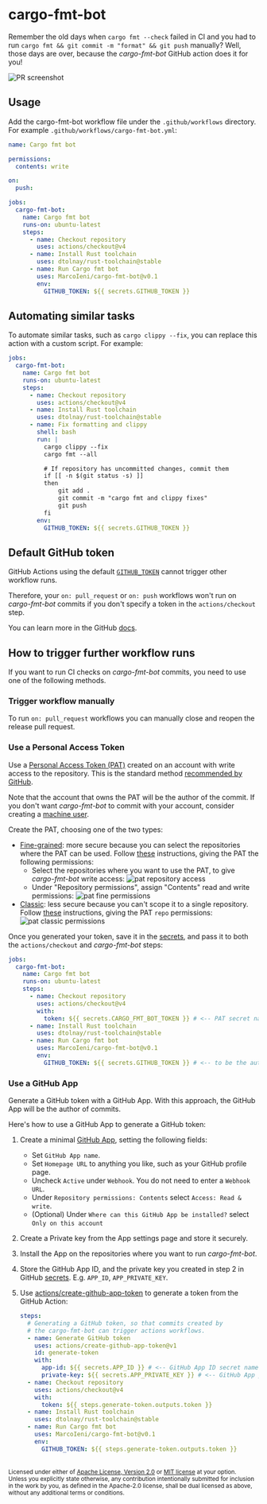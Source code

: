 # cargo-fmt-bot

Remember the old days when `cargo fmt --check` failed in CI and you had to run `cargo fmt && git commit -m "format" && git push` manually?
Well, those days are over, because the *cargo-fmt-bot* GitHub action does it for you!

![PR screenshot](assets/screenshot.png)

## Usage

Add the cargo-fmt-bot workflow file under the `.github/workflows` directory. For example `.github/workflows/cargo-fmt-bot.yml`:

```yaml
name: Cargo fmt bot

permissions:
  contents: write

on:
  push:

jobs:
  cargo-fmt-bot:
    name: Cargo fmt bot
    runs-on: ubuntu-latest
    steps:
      - name: Checkout repository
        uses: actions/checkout@v4
      - name: Install Rust toolchain
        uses: dtolnay/rust-toolchain@stable
      - name: Run Cargo fmt bot
        uses: MarcoIeni/cargo-fmt-bot@v0.1
        env:
          GITHUB_TOKEN: ${{ secrets.GITHUB_TOKEN }}
```

## Automating similar tasks

To automate similar tasks, such as `cargo clippy --fix`, you can replace this
action with a custom script. For example:

```yaml
jobs:
  cargo-fmt-bot:
    name: Cargo fmt bot
    runs-on: ubuntu-latest
    steps:
      - name: Checkout repository
        uses: actions/checkout@v4
      - name: Install Rust toolchain
        uses: dtolnay/rust-toolchain@stable
      - name: Fix formatting and clippy
        shell: bash
        run: |
          cargo clippy --fix
          cargo fmt --all

          # If repository has uncommitted changes, commit them
          if [[ -n $(git status -s) ]]
          then
              git add .
              git commit -m "cargo fmt and clippy fixes"
              git push
          fi
        env:
          GITHUB_TOKEN: ${{ secrets.GITHUB_TOKEN }}
```

## Default GitHub token

GitHub Actions using the default
[`GITHUB_TOKEN`](https://docs.github.com/en/actions/security-guides/automatic-token-authentication)
cannot trigger other workflow runs.

Therefore, your `on: pull_request` or `on: push` workflows won't run on
*cargo-fmt-bot* commits if you don't specify a token in the `actions/checkout` step.

You can learn more in the GitHub
[docs](https://docs.github.com/en/actions/using-workflows/triggering-a-workflow#triggering-a-workflow-from-a-workflow).

## How to trigger further workflow runs

If you want to run CI checks on *cargo-fmt-bot* commits,
you need to use one of the following methods.

### Trigger workflow manually

To run `on: pull_request` workflows you can manually close and reopen the release pull request.

### Use a Personal Access Token

Use a [Personal Access Token (PAT)](https://docs.github.com/en/github/authenticating-to-github/creating-a-personal-access-token)
created on an account with write access to the repository.
This is the standard method
[recommended by GitHub](https://docs.github.com/en/actions/using-workflows/triggering-a-workflow#triggering-a-workflow-from-a-workflow).

Note that the account that owns the PAT will be the author of the commit.
If you don't want *cargo-fmt-bot* to commit with your account,
consider creating a
[machine user](https://docs.github.com/en/get-started/learning-about-github/types-of-github-accounts#personal-accounts).

Create the PAT, choosing one of the two types:

- [Fine-grained](https://docs.github.com/en/authentication/keeping-your-account-and-data-secure/creating-a-personal-access-token#fine-grained-personal-access-tokens):
  more secure because you can select the repositories where the PAT can be used.
  Follow [these](https://docs.github.com/en/authentication/keeping-your-account-and-data-secure/managing-your-personal-access-tokens#creating-a-fine-grained-personal-access-token)
  instructions, giving the PAT the following permissions:
  - Select the repositories where you want to use the PAT, to give *cargo-fmt-bot* write access:
    ![pat repository access](assets/repository-access.png)
  - Under "Repository permissions", assign "Contents" read and write permissions:
    ![pat fine permissions](assets/pat-overview.png)
- [Classic](https://docs.github.com/en/authentication/keeping-your-account-and-data-secure/creating-a-personal-access-token#personal-access-tokens-classic):
  less secure because you can't scope it to a single repository.
  Follow [these](https://docs.github.com/en/authentication/keeping-your-account-and-data-secure/managing-your-personal-access-tokens#creating-a-personal-access-token-classic)
  instructions, giving the PAT `repo` permissions:
  ![pat classic permissions](assets/pat-classic.png)

Once you generated your token, save it in the
[secrets](https://docs.github.com/en/actions/security-guides/encrypted-secrets),
and pass it to both the `actions/checkout` and *cargo-fmt-bot* steps:

```yaml
jobs:
  cargo-fmt-bot:
    name: Cargo fmt bot
    runs-on: ubuntu-latest
    steps:
      - name: Checkout repository
        uses: actions/checkout@v4
        with:
          token: ${{ secrets.CARGO_FMT_BOT_TOKEN }} # <-- PAT secret name
      - name: Install Rust toolchain
        uses: dtolnay/rust-toolchain@stable
      - name: Run Cargo fmt bot
        uses: MarcoIeni/cargo-fmt-bot@v0.1
        env:
          GITHUB_TOKEN: ${{ secrets.GITHUB_TOKEN }} # <-- to be the author of the commit, set the PAT secret name here, too
```

### Use a GitHub App

Generate a GitHub token with a GitHub App.
With this approach, the GitHub App will be the author of commits.

Here's how to use a GitHub App to generate a GitHub token:

1. Create a minimal [GitHub App](https://docs.github.com/en/developers/apps/creating-a-github-app),
   setting the following fields:
   - Set `GitHub App name`.
   - Set `Homepage URL` to anything you like, such as your GitHub profile page.
   - Uncheck `Active` under `Webhook`. You do not need to enter a `Webhook URL`.
   - Under `Repository permissions: Contents` select `Access: Read & write`.
   - (Optional) Under `Where can this GitHub App be installed?` select `Only on this account`

2. Create a Private key from the App settings page and store it securely.

3. Install the App on the repositories where you want to run *cargo-fmt-bot*.

4. Store the GitHub App ID, and the private
   key you created in step 2 in GitHub
   [secrets](https://docs.github.com/en/actions/security-guides/encrypted-secrets).
   E.g. `APP_ID`, `APP_PRIVATE_KEY`.

5. Use
   [actions/create-github-app-token](https://github.com/actions/create-github-app-token)
   to generate a token from the GitHub Action:

   ```yaml
   steps:
     # Generating a GitHub token, so that commits created by
     # the cargo-fmt-bot can trigger actions workflows.
     - name: Generate GitHub token
       uses: actions/create-github-app-token@v1
       id: generate-token
       with:
         app-id: ${{ secrets.APP_ID }} # <-- GitHub App ID secret name
         private-key: ${{ secrets.APP_PRIVATE_KEY }} # <-- GitHub App private key secret name
     - name: Checkout repository
       uses: actions/checkout@v4
       with:
         token: ${{ steps.generate-token.outputs.token }}
     - name: Install Rust toolchain
       uses: dtolnay/rust-toolchain@stable
     - name: Run Cargo fmt bot
       uses: MarcoIeni/cargo-fmt-bot@v0.1
       env:
         GITHUB_TOKEN: ${{ steps.generate-token.outputs.token }}
   ```

<br>

<sup>
Licensed under either of <a href="LICENSE-APACHE">Apache License, Version 2.0</a>
or <a href="LICENSE-MIT">MIT license</a> at your option.
</sup>

<br>

<sub>
Unless you explicitly state otherwise, any contribution intentionally submitted
for inclusion in the work by you, as defined in the Apache-2.0 license, shall be
dual licensed as above, without any additional terms or conditions.
</sub>
